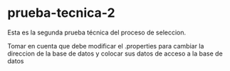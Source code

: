# prueba-tecnica-2
Esta es la segunda prueba técnica del proceso de seleccion.

Tomar en cuenta que debe modificar el .properties para cambiar la direccion de la base de datos y colocar sus datos de acceso a la base de datos
